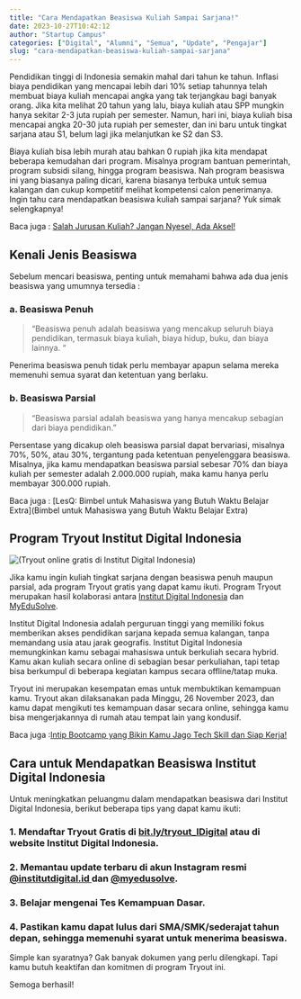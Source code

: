 ```yaml
---
title: "Cara Mendapatkan Beasiswa Kuliah Sampai Sarjana!"
date: 2023-10-27T10:42:12
author: "Startup Campus"
categories: ["Digital", "Alumni", "Semua", "Update", "Pengajar"]
slug: "cara-mendapatkan-beasiswa-kuliah-sampai-sarjana"
---
```


Pendidikan tinggi di Indonesia semakin mahal dari tahun ke tahun. Inflasi biaya pendidikan yang mencapai lebih dari 10% setiap tahunnya telah membuat biaya kuliah mencapai angka yang tak terjangkau bagi banyak orang. Jika kita melihat 20 tahun yang lalu, biaya kuliah atau SPP mungkin hanya sekitar 2-3 juta rupiah per semester. Namun, hari ini, biaya kuliah bisa mencapai angka 20-30 juta rupiah per semester, dan ini baru untuk tingkat sarjana atau S1, belum lagi jika melanjutkan ke S2 dan S3.

Biaya kuliah bisa lebih murah atau bahkan 0 rupiah jika kita mendapat beberapa kemudahan dari program. Misalnya program bantuan pemerintah, program subsidi silang, hingga program beasiswa. Nah program beasiswa ini yang biasanya paling dicari, karena biasanya terbuka untuk semua kalangan dan cukup kompetitif melihat kompetensi calon penerimanya. Ingin tahu cara mendapatkan beasiswa kuliah sampai sarjana? Yuk simak selengkapnya!

Baca juga : [Salah Jurusan Kuliah? Jangan Nyesel, Ada Aksel!](https://startupcampus.id/blog/salah-jurusan-kuliah-jangan-nyesel-ada-aksel/)

## Kenali Jenis Beasiswa

Sebelum mencari beasiswa, penting untuk memahami bahwa ada dua jenis beasiswa yang umumnya tersedia : 

### a. Beasiswa Penuh

> “Beasiswa penuh adalah beasiswa yang mencakup seluruh biaya pendidikan, termasuk biaya kuliah, biaya hidup, buku, dan biaya lainnya. “

Penerima beasiswa penuh tidak perlu membayar apapun selama mereka memenuhi semua syarat dan ketentuan yang berlaku.

### b. Beasiswa Parsial

> “Beasiswa parsial adalah beasiswa yang hanya mencakup sebagian dari biaya pendidikan.”

Persentase yang dicakup oleh beasiswa parsial dapat bervariasi, misalnya 70%, 50%, atau 30%, tergantung pada ketentuan penyelenggara beasiswa. Misalnya, jika kamu mendapatkan beasiswa parsial sebesar 70% dan biaya kuliah per semester adalah 2.000.000 rupiah, maka kamu hanya perlu membayar 300.000 rupiah.

Baca juga : [LesQ: Bimbel untuk Mahasiswa yang Butuh Waktu Belajar Extra](Bimbel untuk Mahasiswa yang Butuh Waktu Belajar Extra)

## Program Tryout Institut Digital Indonesia

![(Tryout online gratis di Institut Digital Indonesia)](https://lh7-us.googleusercontent.com/w3eAQyEfu0-HO7YktWCXgM3e8JcPuZ_gP19P_kNCZwbGiaTrtWDEsIduOBR9bU0w48vF-ZyxdqH8ZmoOjkz1a0iM5o1RxD6TiZbn59z8dxPn6O1Ach5O93-Nr4r_H6BIU_05-z2IvVeP)

Jika kamu ingin kuliah tingkat sarjana dengan beasiswa penuh maupun parsial, ada program Tryout gratis yang dapat kamu ikuti. Program Tryout merupakan hasil kolaborasi antara [Institut Digital Indonesia](https://institutdigital.id/) dan [MyEduSolve](https://myedusolve.com/).

Institut Digital Indonesia adalah perguruan tinggi yang memiliki fokus memberikan akses pendidikan sarjana kepada semua kalangan, tanpa memandang usia atau jarak geografis. Institut Digital Indonesia memungkinkan kamu sebagai mahasiswa untuk berkuliah secara hybrid. Kamu akan kuliah secara online di sebagian besar perkuliahan, tapi tetap bisa berkumpul di beberapa kegiatan kampus secara offline/tatap muka.

Tryout ini merupakan kesempatan emas untuk membuktikan kemampuan kamu. Tryout akan dilaksanakan pada Minggu, 26 November 2023, dan kamu dapat mengikuti tes kemampuan dasar secara online, sehingga kamu bisa mengerjakannya di rumah atau tempat lain yang kondusif.

Baca juga :[Intip Bootcamp yang Bikin Kamu Jago Tech Skill dan Siap Kerja!](https://www.startupcampus.id/blog/intip-bootcamp-yang-bikin-kamu-jago-tech-skill-dan-siap-kerja/?_gl=1*1sv38yr*_ga*MTU3NjU4MzE0OC4xNjU3NjEwNDc3*_ga_3G9FB2PL4B*MTY5ODM5MTM5MC4xNTUuMC4xNjk4MzkxMzkwLjAuMC4w*_ga_S5WKMBQ8R2*MTY5ODM5MTM5MC44My4wLjE2OTgzOTEzOTAuMC4wLjA.&_ga=2.138905780.606430162.1698391391-1576583148.1657610477)

## Cara untuk Mendapatkan Beasiswa Institut Digital Indonesia

Untuk meningkatkan peluangmu dalam mendapatkan beasiswa dari Institut Digital Indonesia, berikut beberapa tips yang dapat kamu ikuti:

### 1. Mendaftar Tryout Gratis di [bit.ly/tryout_IDigital](https://docs.google.com/forms/d/e/1FAIpQLScJGlxp8PILaqySY5b8eCCc_QbyFRxFroI5S6mr0ky6lqwepA/viewform) atau di website Institut Digital Indonesia. 

### 2. Memantau update terbaru di akun Instagram resmi [@institutdigital.id ](https://www.instagram.com/institutdigital.id/)dan [@myedusolve](https://www.instagram.com/myedusolve/).

### 3. Belajar mengenai Tes Kemampuan Dasar. 

### 4. Pastikan kamu dapat lulus dari SMA/SMK/sederajat tahun depan, sehingga memenuhi syarat untuk menerima beasiswa.

Simple kan syaratnya? Gak banyak dokumen yang perlu dilengkapi. Tapi kamu butuh keaktifan dan komitmen di program Tryout ini.

Semoga berhasil!